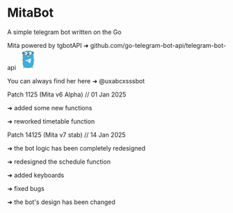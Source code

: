 # MitaBot
A simple telegram bot written on the Go

Mita powered by tgbotAPI ➜ github.com/go-telegram-bot-api/telegram-bot-api ![Image alt](https://github.com/bla1z3198/MitaBot/blob/main/16530727.png)

You can always find her here ➜ @uxabcxsssbot

Patch 1125 (Mita v6 Alpha) // 01 Jan 2025

 ➜  added some new functions
 
 ➜  reworked timetable function

Patch 14125 (Mita v7 stab) // 14 Jan 2025

 ➜  the bot logic has been completely redesigned
 
 ➜  redesigned the schedule function
 
 ➜  added keyboards
 
 ➜  fixed bugs 
 
 ➜  the bot's design has been changed
   
